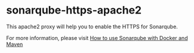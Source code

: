 # sonarqube-https-apache2

This apache2 proxy will help you to enable the HTTPS for Sonarqube.

For more information, please visit [How to use Sonarqube with Docker and Maven](https://www.bitslovers.com/how-to-use-sonarqube-with-docker-and-maven/) 
